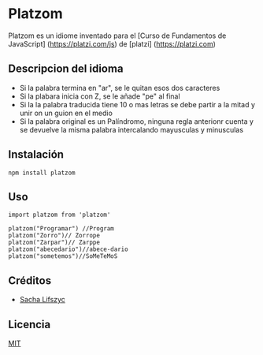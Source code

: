 # Platzom

Platzom es un idiome inventado para el [Curso de Fundamentos de JavaScript] (https://platzi.com/js) de [platzi] (https://platzi.com)


## Descripcion del idioma

- Si la palabra termina en "ar", se le quitan esos dos caracteres
- Si la plabara inicia con Z, se le añade "pe" al final
- Si la la palabra traducida tiene 10 o mas letras se debe partir a la mitad y unir on un guion en el medio
- Si la palabra original es un Palíndromo, ninguna regla anterionr cuenta y se devuelve la misma palabra intercalando mayusculas y minusculas


## Instalación

```
npm install platzom
```

## Uso

```
import platzom from 'platzom'

platzom("Programar") //Program
platzom("Zorro")// Zorrope
platzom("Zarpar")// Zarppe
platzom("abecedario")//abece-dario
platzom("sometemos")//SoMeTeMoS
```

## Créditos
- [Sacha Lifszyc](https://twitter.com/@slifszyc)

## Licencia

[MIT](https://opensource.org/licenses/MIT)